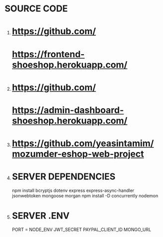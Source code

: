 # SOURCE CODE

1.  <!-- Frontend File (Static File) without Backend -->

    # https://github.com/

    <!-- LIVE -->

    # https://frontend-shoeshop.herokuapp.com/

2.  <!-- Admin Dashboard File (Static File) without Backend -->

    # https://github.com/

    <!-- LIVE ADMIN -->

    # https://admin-dashboard-shoeshop.herokuapp.com/

3.  <!-- FULL ADMIN & CLIENT SOURCE CODE -->

    # https://github.com/yeasintamim/mozumder-eshop-web-project

4.  # SERVER DEPENDENCIES

    npm install bcryptjs dotenv express express-async-handler jsonwebtoken mongoose morgan
    npm install -D concurrently nodemon

5.  # SERVER .ENV

    PORT =
    NODE_ENV
    JWT_SECRET
    PAYPAL_CLIENT_ID
    MONGO_URL
